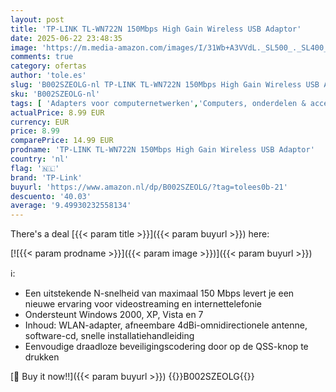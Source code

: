```yaml
---
layout: post
title: 'TP-LINK TL-WN722N 150Mbps High Gain Wireless USB Adaptor'
date: 2025-06-22 23:48:35
image: 'https://m.media-amazon.com/images/I/31Wb+A3VVdL._SL500_._SL400_.jpg'
comments: true
category: ofertas
author: 'tole.es'
slug: 'B002SZEOLG-nl TP-LINK TL-WN722N 150Mbps High Gain Wireless USB Adaptor'
sku: 'B002SZEOLG-nl'
tags: [ 'Adapters voor computernetwerken','Computers, onderdelen & accessoires','Elektronica','Netwerkapparaten','USB-netwerkadapters','tp-link','🇳🇱', ]
actualPrice: 8.99 EUR
currency: EUR
price: 8.99
comparePrice: 14.99 EUR
prodname: 'TP-LINK TL-WN722N 150Mbps High Gain Wireless USB Adaptor'
country: 'nl'
flag: '🇳🇱'
brand: 'TP-Link'
buyurl: 'https://www.amazon.nl/dp/B002SZEOLG/?tag=tolees0b-21'
descuento: '40.03'
average: '9.49930232558134'
---
```


There's a deal [{{< param title >}}]({{< param buyurl >}})  here:

[![{{< param prodname >}}]({{< param image >}})]({{< param buyurl >}})

ℹ️:

- Een uitstekende N-snelheid van maximaal 150 Mbps levert je een nieuwe ervaring voor videostreaming en internettelefonie
- Ondersteunt Windows 2000, XP, Vista en 7
- Inhoud: WLAN-adapter, afneembare 4dBi-omnidirectionele antenne, software-cd, snelle installatiehandleiding
- Eenvoudige draadloze beveiligingscodering door op de QSS-knop te drukken

[🛒 Buy it now!!]({{< param buyurl >}})
{{<world>}}B002SZEOLG{{</world>}}
